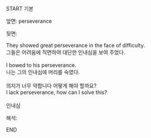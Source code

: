 START
기본

앞면:
perseverance


뒷면:
<div>They showed great perseverance in the face of difficulty. </div><div>그들은 어려움에 직면하여 대단한 인내심을 보여 주었다.</div><div><br></div><div><div>I bowed to his perseverance. </div><div><div>나는 그의 인내심에 머리를 숙였다.</div></div></div><div><br></div><div><div><div>의지가 너무 약합니다 어떻게 해야 할까요?</div></div><div><div>I lack perseverance, how can I solve this?</div></div></div><div><br></div><div>인내심</div>


해석:

END